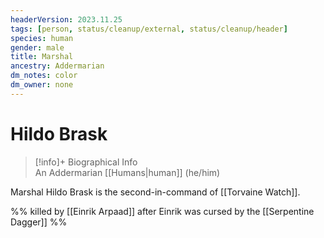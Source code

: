 ```yaml
---
headerVersion: 2023.11.25
tags: [person, status/cleanup/external, status/cleanup/header]
species: human
gender: male
title: Marshal
ancestry: Addermarian
dm_notes: color
dm_owner: none
---
```

# Hildo Brask
>[!info]+ Biographical Info  
> An Addermarian [[Humans|human]] (he/him)

Marshal Hildo Brask is the second-in-command of [[Torvaine Watch]]. 

%% killed by [[Einrik Arpaad]] after Einrik was cursed by the [[Serpentine Dagger]] %%